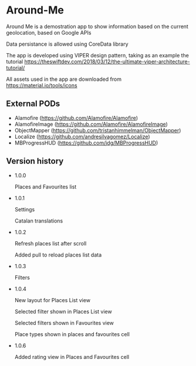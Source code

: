 # Around-Me

Around Me is a demostration app to show information based on the current geolocation, based on Google APIs

Data persistance is allowed using CoreData library

The app is developed using VIPER design pattern, taking as an example the tutorial https://theswiftdev.com/2018/03/12/the-ultimate-viper-architecture-tutorial/

All assets used in the app are downloaded from https://material.io/tools/icons

## External PODs

* Alamofire (https://github.com/Alamofire/Alamofire)
* AlamofireImage (https://github.com/Alamofire/AlamofireImage)
* ObjectMapper (https://github.com/tristanhimmelman/ObjectMapper)
* Localize (https://github.com/andresilvagomez/Localize)
* MBProgressHUD (https://github.com/jdg/MBProgressHUD)

## Version history

* 1.0.0

    Places and Favourites list    

* 1.0.1

    Settings
    
    Catalan translations

* 1.0.2

    Refresh places list after scroll
    
    Added pull to reload places list data

* 1.0.3

    Filters

* 1.0.4

    New layout for Places List view
    
    Selected filter shown in Places List view
    
    Selected filters shown in Favourites view
    
    Place types shown in places and favourites cell

* 1.0.6

    Added rating view in Places and Favourites cell


